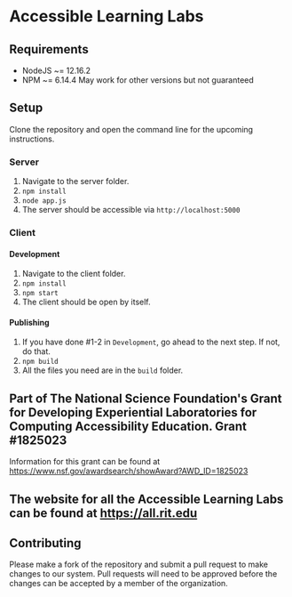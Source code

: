 # Accessible Learning Labs

## Requirements

- NodeJS ~= 12.16.2
- NPM ~= 6.14.4
  May work for other versions but not guaranteed

## Setup

Clone the repository and open the command line for the upcoming instructions.

### Server

1. Navigate to the server folder.
2. `npm install`
3. `node app.js`
4. The server should be accessible via `http://localhost:5000`

### Client

#### Development

1. Navigate to the client folder.
2. `npm install`
3. `npm start`
4. The client should be open by itself.

#### Publishing

1. If you have done #1-2 in `Development`, go ahead to the next step. If not, do that.
2. `npm build`
3. All the files you need are in the `build` folder.

## Part of The National Science Foundation's Grant for Developing Experiential Laboratories for Computing Accessibility Education. Grant #1825023

Information for this grant can be found at <https://www.nsf.gov/awardsearch/showAward?AWD_ID=1825023>

## The website for all the Accessible Learning Labs can be found at <https://all.rit.edu>

## Contributing

Please make a fork of the repository and submit a pull request to make changes to our system. Pull requests will need to be approved before the changes can be accepted by a member of the organization.
